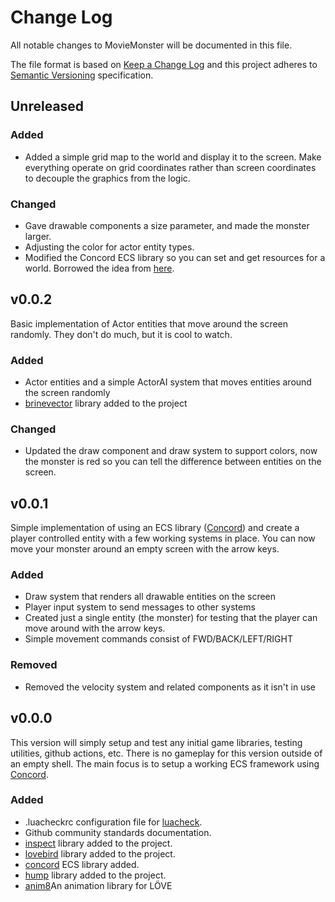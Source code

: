 # Change Log
All notable changes to MovieMonster will be documented in this file.

The file format is based on [Keep a Change Log](https://keepachangelog.com/en/1.0.0/) and this project adheres to [Semantic Versioning](https://semver.org/spec/v2.0.0.html) specification.

## Unreleased
### Added
- Added a simple grid map to the world and display it to the screen. Make everything operate on grid coordinates rather than screen coordinates to decouple the graphics from the logic.
### Changed
- Gave drawable components a size parameter, and made the monster larger.
- Adjusting the color for actor entity types.
- Modified the Concord ECS library so you can set and get resources for a world. Borrowed the idea from [here](https://github.com/Tjakka5/Concord/pull/57/files).

## v0.0.2
Basic implementation of Actor entities that move around the screen randomly. They don't do much, but it is cool to watch.
### Added
- Actor entities and a simple ActorAI system that moves entities around the screen randomly
- [brinevector](https://github.com/novemberisms/brinevector) library added to the project
### Changed
- Updated the draw component and draw system to support colors, now the monster is red so you can tell the difference between entities on the screen.

## v0.0.1
Simple implementation of using an ECS library ([Concord](https://github.com/Tjakka5/Concord)) and create a player controlled entity with a few working systems in place. You can now move your monster around an empty screen with the arrow keys.
### Added
- Draw system that renders all drawable entities on the screen
- Player input system to send messages to other systems
- Created just a single entity (the monster) for testing that the player can move around with the arrow keys.
- Simple movement commands consist of FWD/BACK/LEFT/RIGHT
### Removed
- Removed the velocity system and related components as it isn't in use

## v0.0.0
This version will simply setup and test any initial game libraries, testing utilities, github actions, etc. There is no gameplay for this version outside of an empty shell. The main focus is to setup a working ECS framework using [Concord](https://github.com/Tjakka5/Concord).
### Added
- .luacheckrc configuration file for [luacheck](https://github.com/mpeterv/luacheck).
- Github community standards documentation.
- [inspect](https://github.com/kikito/inspect.lua) library added to the project.
- [lovebird](https://github.com/rxi/lovebird) library added to the project.
- [concord](https://github.com/Tjakka5/Concord) ECS library added.
- [hump](https://github.com/vrld/hump) library added to the project.
- [anim8](https://github.com/kikito/anim8)An animation library for LÖVE

